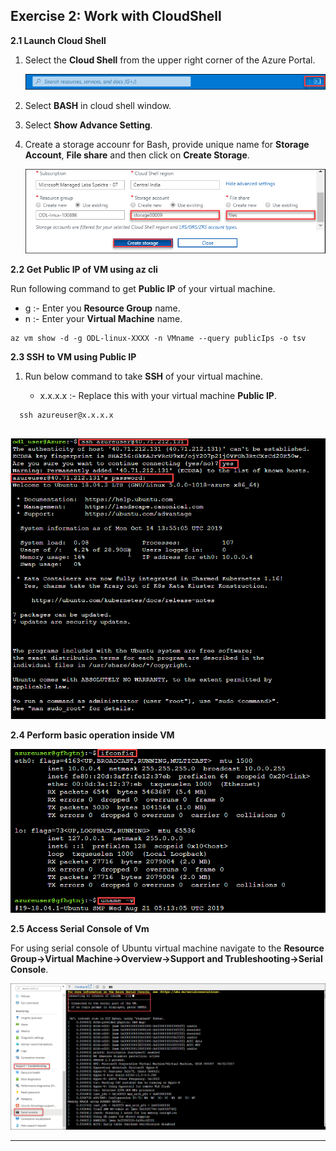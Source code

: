 Exercise 2: Work with CloudShell
----------------------------------

**2.1 Launch Cloud Shell**

1. Select the **Cloud Shell** from the upper right corner of the Azure Portal. 

   <img src="images/azureclisign.png"/><br/>

2. Select **BASH** in cloud shell window.<br/>

3. Select **Show Advance Setting**.<br/>

4. Create a storage accounr for Bash, provide unique name for **Storage Account**, **File share** and then click on **Create Storage**.<br/>

   <img src="images/bashst.png"/><br/>
 
 **2.2 Get Public IP of VM using az cli**
 
 Run following command to get **Public IP** of your virtual machine.
   - g :- Enter you **Resource Group** name.<br/>
   - n :- Enter  your **Virtual Machine** name.<br/>

  
  ```
  az vm show -d -g ODL-linux-XXXX -n VMname --query publicIps -o tsv
  ```
      
**2.3 SSH to VM using Public IP**

1. Run below command to take **SSH** of your virtual machine.

   - x.x.x.x :- Replace this with your virtual machine **Public IP**.

  ```
    ssh azureuser@x.x.x.x
   
  ```
   <img src="images/ssh.png"/><br/>
   
 **2.4 Perform basic operation inside VM**

   <img src="images/task.png"/><br/>
 
**2.5 Access Serial Console of Vm**

For using serial console of Ubuntu virtual machine navigate to the **Resource Group->Virtual Machine->Overview->Support and Trubleshooting->Serial Console**.
 
   
   <img src="images/serialconsole.png "/><br/>

   
  
---------------------------------------------------------------
 
